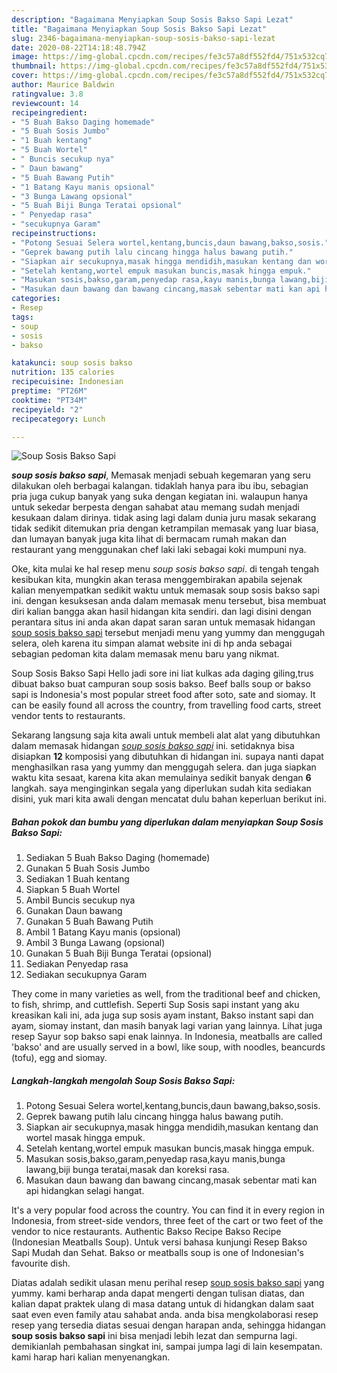 ```yaml
---
description: "Bagaimana Menyiapkan Soup Sosis Bakso Sapi Lezat"
title: "Bagaimana Menyiapkan Soup Sosis Bakso Sapi Lezat"
slug: 2346-bagaimana-menyiapkan-soup-sosis-bakso-sapi-lezat
date: 2020-08-22T14:18:48.794Z
image: https://img-global.cpcdn.com/recipes/fe3c57a8df552fd4/751x532cq70/soup-sosis-bakso-sapi-foto-resep-utama.jpg
thumbnail: https://img-global.cpcdn.com/recipes/fe3c57a8df552fd4/751x532cq70/soup-sosis-bakso-sapi-foto-resep-utama.jpg
cover: https://img-global.cpcdn.com/recipes/fe3c57a8df552fd4/751x532cq70/soup-sosis-bakso-sapi-foto-resep-utama.jpg
author: Maurice Baldwin
ratingvalue: 3.8
reviewcount: 14
recipeingredient:
- "5 Buah Bakso Daging homemade"
- "5 Buah Sosis Jumbo"
- "1 Buah kentang"
- "5 Buah Wortel"
- " Buncis secukup nya"
- " Daun bawang"
- "5 Buah Bawang Putih"
- "1 Batang Kayu manis opsional"
- "3 Bunga Lawang opsional"
- "5 Buah Biji Bunga Teratai opsional"
- " Penyedap rasa"
- "secukupnya Garam"
recipeinstructions:
- "Potong Sesuai Selera wortel,kentang,buncis,daun bawang,bakso,sosis."
- "Geprek bawang putih lalu cincang hingga halus bawang putih."
- "Siapkan air secukupnya,masak hingga mendidih,masukan kentang dan wortel masak hingga empuk."
- "Setelah kentang,wortel empuk masukan buncis,masak hingga empuk."
- "Masukan sosis,bakso,garam,penyedap rasa,kayu manis,bunga lawang,biji bunga teratai,masak dan koreksi rasa."
- "Masukan daun bawang dan bawang cincang,masak sebentar mati kan api hidangkan selagi hangat."
categories:
- Resep
tags:
- soup
- sosis
- bakso

katakunci: soup sosis bakso 
nutrition: 135 calories
recipecuisine: Indonesian
preptime: "PT26M"
cooktime: "PT34M"
recipeyield: "2"
recipecategory: Lunch

---
```



![Soup Sosis Bakso Sapi](https://img-global.cpcdn.com/recipes/fe3c57a8df552fd4/751x532cq70/soup-sosis-bakso-sapi-foto-resep-utama.jpg)

<b><i>soup sosis bakso sapi</i></b>, Memasak menjadi sebuah kegemaran yang seru dilakukan oleh berbagai kalangan. tidaklah hanya para ibu ibu, sebagian pria juga cukup banyak yang suka dengan kegiatan ini. walaupun hanya untuk sekedar berpesta dengan sahabat atau memang sudah menjadi kesukaan dalam dirinya. tidak asing lagi dalam dunia juru masak sekarang tidak sedikit ditemukan pria dengan ketrampilan memasak yang luar biasa, dan lumayan banyak juga kita lihat di bermacam rumah makan dan restaurant yang menggunakan chef laki laki sebagai koki mumpuni nya.

Oke, kita mulai ke hal resep menu <i>soup sosis bakso sapi</i>. di tengah tengah kesibukan kita, mungkin akan terasa menggembirakan apabila sejenak kalian menyempatkan sedikit waktu untuk memasak soup sosis bakso sapi ini. dengan kesuksesan anda dalam memasak menu tersebut, bisa membuat diri kalian bangga akan hasil hidangan kita sendiri. dan lagi disini dengan perantara situs ini anda akan dapat saran saran untuk memasak hidangan <u>soup sosis bakso sapi</u> tersebut menjadi menu yang yummy dan menggugah selera, oleh karena itu simpan alamat website ini di hp anda sebagai sebagian pedoman kita dalam memasak menu baru yang nikmat.

Soup Sosis Bakso Sapi Hello jadi sore ini liat kulkas ada daging giling,trus dibuat bakso buat campuran soup sosis bakso. Beef balls soup or bakso sapi is Indonesia&#39;s most popular street food after soto, sate and siomay. It can be easily found all across the country, from travelling food carts, street vendor tents to restaurants.


Sekarang langsung saja kita awali untuk membeli alat alat yang dibutuhkan dalam memasak hidangan <u><i>soup sosis bakso sapi</i></u> ini. setidaknya bisa disiapkan <b>12</b> komposisi yang dibutuhkan di hidangan ini. supaya nanti dapat menghasilkan rasa yang yummy dan menggugah selera. dan juga siapkan waktu kita sesaat, karena kita akan memulainya sedikit banyak dengan <b>6</b> langkah. saya menginginkan segala yang diperlukan sudah kita sediakan disini, yuk mari kita awali dengan mencatat dulu bahan keperluan berikut ini.

<!--inarticleads1-->

##### Bahan pokok dan bumbu yang diperlukan dalam menyiapkan Soup Sosis Bakso Sapi:

1. Sediakan 5 Buah Bakso Daging (homemade)
1. Gunakan 5 Buah Sosis Jumbo
1. Sediakan 1 Buah kentang
1. Siapkan 5 Buah Wortel
1. Ambil  Buncis secukup nya
1. Gunakan  Daun bawang
1. Gunakan 5 Buah Bawang Putih
1. Ambil 1 Batang Kayu manis (opsional)
1. Ambil 3 Bunga Lawang (opsional)
1. Gunakan 5 Buah Biji Bunga Teratai (opsional)
1. Sediakan  Penyedap rasa
1. Sediakan secukupnya Garam


They come in many varieties as well, from the traditional beef and chicken, to fish, shrimp, and cuttlefish. Seperti Sup Sosis sapi instant yang aku kreasikan kali ini, ada juga sup sosis ayam instant, Bakso instant sapi dan ayam, siomay instant, dan masih banyak lagi varian yang lainnya. Lihat juga resep Sayur sop bakso sapi enak lainnya. In Indonesia, meatballs are called &#39;bakso&#39; and are usually served in a bowl, like soup, with noodles, beancurds (tofu), egg and siomay. 

<!--inarticleads2-->

##### Langkah-langkah mengolah Soup Sosis Bakso Sapi:

1. Potong Sesuai Selera wortel,kentang,buncis,daun bawang,bakso,sosis.
1. Geprek bawang putih lalu cincang hingga halus bawang putih.
1. Siapkan air secukupnya,masak hingga mendidih,masukan kentang dan wortel masak hingga empuk.
1. Setelah kentang,wortel empuk masukan buncis,masak hingga empuk.
1. Masukan sosis,bakso,garam,penyedap rasa,kayu manis,bunga lawang,biji bunga teratai,masak dan koreksi rasa.
1. Masukan daun bawang dan bawang cincang,masak sebentar mati kan api hidangkan selagi hangat.


It&#39;s a very popular food across the country. You can find it in every region in Indonesia, from street-side vendors, three feet of the cart or two feet of the vendor to nice restaurants. Authentic Bakso Recipe Bakso Recipe (Indonesian Meatballs Soup). Untuk versi bahasa kunjungi Resep Bakso Sapi Mudah dan Sehat. Bakso or meatballs soup is one of Indonesian&#39;s favourite dish. 

Diatas adalah sedikit ulasan menu perihal resep <u>soup sosis bakso sapi</u> yang yummy. kami berharap anda dapat mengerti dengan tulisan diatas, dan kalian dapat praktek ulang di masa datang untuk di hidangkan dalam saat saat even even family atau sahabat anda. anda bisa mengkolaborasi resep resep yang tersedia diatas sesuai dengan harapan anda, sehingga hidangan <b>soup sosis bakso sapi</b> ini bisa menjadi lebih lezat dan sempurna lagi. demikianlah pembahasan singkat ini, sampai jumpa lagi di lain kesempatan. kami harap hari kalian menyenangkan.
